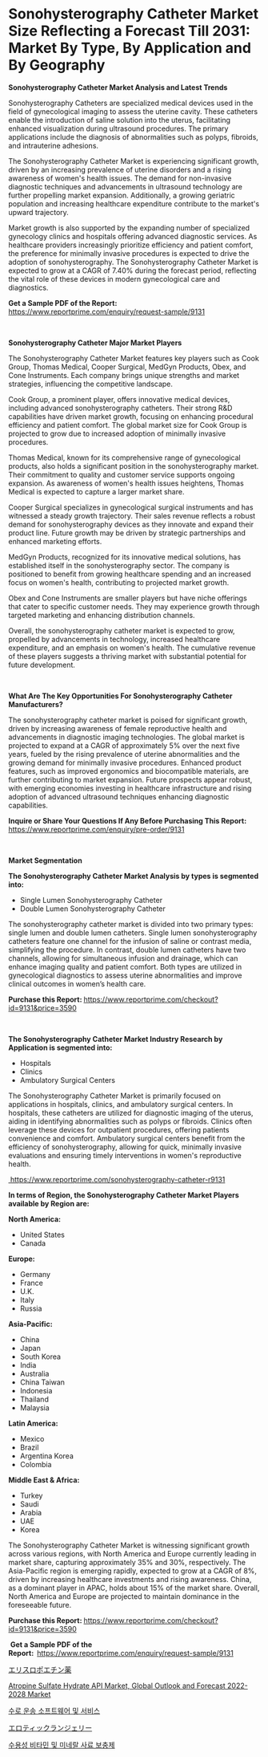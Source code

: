 <p><h1>Sonohysterography Catheter Market Size Reflecting a Forecast Till 2031: Market By Type, By Application and By Geography</h1></p><p><strong>Sonohysterography Catheter Market Analysis and Latest Trends</strong></p>
<p><p>Sonohysterography Catheters are specialized medical devices used in the field of gynecological imaging to assess the uterine cavity. These catheters enable the introduction of saline solution into the uterus, facilitating enhanced visualization during ultrasound procedures. The primary applications include the diagnosis of abnormalities such as polyps, fibroids, and intrauterine adhesions.</p><p>The Sonohysterography Catheter Market is experiencing significant growth, driven by an increasing prevalence of uterine disorders and a rising awareness of women's health issues. The demand for non-invasive diagnostic techniques and advancements in ultrasound technology are further propelling market expansion. Additionally, a growing geriatric population and increasing healthcare expenditure contribute to the market's upward trajectory.</p><p>Market growth is also supported by the expanding number of specialized gynecology clinics and hospitals offering advanced diagnostic services. As healthcare providers increasingly prioritize efficiency and patient comfort, the preference for minimally invasive procedures is expected to drive the adoption of sonohysterography. The Sonohysterography Catheter Market is expected to grow at a CAGR of 7.40% during the forecast period, reflecting the vital role of these devices in modern gynecological care and diagnostics.</p></p>
<p><strong>Get a Sample PDF of the Report:&nbsp;</strong> <a href="https://www.reportprime.com/enquiry/request-sample/9131">https://www.reportprime.com/enquiry/request-sample/9131</a></p>
<p>&nbsp;</p>
<p><strong>Sonohysterography Catheter Major Market Players</strong></p>
<p><p>The Sonohysterography Catheter Market features key players such as Cook Group, Thomas Medical, Cooper Surgical, MedGyn Products, Obex, and Cone Instruments. Each company brings unique strengths and market strategies, influencing the competitive landscape.</p><p>Cook Group, a prominent player, offers innovative medical devices, including advanced sonohysterography catheters. Their strong R&D capabilities have driven market growth, focusing on enhancing procedural efficiency and patient comfort. The global market size for Cook Group is projected to grow due to increased adoption of minimally invasive procedures.</p><p>Thomas Medical, known for its comprehensive range of gynecological products, also holds a significant position in the sonohysterography market. Their commitment to quality and customer service supports ongoing expansion. As awareness of women's health issues heightens, Thomas Medical is expected to capture a larger market share.</p><p>Cooper Surgical specializes in gynecological surgical instruments and has witnessed a steady growth trajectory. Their sales revenue reflects a robust demand for sonohysterography devices as they innovate and expand their product line. Future growth may be driven by strategic partnerships and enhanced marketing efforts.</p><p>MedGyn Products, recognized for its innovative medical solutions, has established itself in the sonohysterography sector. The company is positioned to benefit from growing healthcare spending and an increased focus on women's health, contributing to projected market growth.</p><p>Obex and Cone Instruments are smaller players but have niche offerings that cater to specific customer needs. They may experience growth through targeted marketing and enhancing distribution channels.</p><p>Overall, the sonohysterography catheter market is expected to grow, propelled by advancements in technology, increased healthcare expenditure, and an emphasis on women's health. The cumulative revenue of these players suggests a thriving market with substantial potential for future development.</p></p>
<p>&nbsp;</p>
<p><strong>What Are The Key Opportunities For Sonohysterography Catheter Manufacturers?</strong></p>
<p><p>The sonohysterography catheter market is poised for significant growth, driven by increasing awareness of female reproductive health and advancements in diagnostic imaging technologies. The global market is projected to expand at a CAGR of approximately 5% over the next five years, fueled by the rising prevalence of uterine abnormalities and the growing demand for minimally invasive procedures. Enhanced product features, such as improved ergonomics and biocompatible materials, are further contributing to market expansion. Future prospects appear robust, with emerging economies investing in healthcare infrastructure and rising adoption of advanced ultrasound techniques enhancing diagnostic capabilities.</p></p>
<p><strong>Inquire or Share Your Questions If Any Before Purchasing This Report:</strong> <a href="https://www.reportprime.com/enquiry/pre-order/9131">https://www.reportprime.com/enquiry/pre-order/9131</a></p>
<p>&nbsp;</p>
<p><strong>Market Segmentation</strong></p>
<p><strong>The Sonohysterography Catheter Market Analysis by types is segmented into:</strong></p>
<p><ul><li>Single Lumen Sonohysterography Catheter</li><li>Double Lumen Sonohysterography Catheter</li></ul></p>
<p><p>The sonohysterography catheter market is divided into two primary types: single lumen and double lumen catheters. Single lumen sonohysterography catheters feature one channel for the infusion of saline or contrast media, simplifying the procedure. In contrast, double lumen catheters have two channels, allowing for simultaneous infusion and drainage, which can enhance imaging quality and patient comfort. Both types are utilized in gynecological diagnostics to assess uterine abnormalities and improve clinical outcomes in women’s health care.</p></p>
<p><strong>Purchase this Report:&nbsp;</strong><a href="https://www.reportprime.com/checkout?id=9131&price=3590">https://www.reportprime.com/checkout?id=9131&price=3590</a></p>
<p>&nbsp;</p>
<p><strong>The Sonohysterography Catheter Market Industry Research by Application is segmented into:</strong></p>
<p><ul><li>Hospitals</li><li>Clinics</li><li>Ambulatory Surgical Centers</li></ul></p>
<p><p>The Sonohysterography Catheter Market is primarily focused on applications in hospitals, clinics, and ambulatory surgical centers. In hospitals, these catheters are utilized for diagnostic imaging of the uterus, aiding in identifying abnormalities such as polyps or fibroids. Clinics often leverage these devices for outpatient procedures, offering patients convenience and comfort. Ambulatory surgical centers benefit from the efficiency of sonohysterography, allowing for quick, minimally invasive evaluations and ensuring timely interventions in women's reproductive health.</p></p>
<p><a href="https://www.reportprime.com/sonohysterography-catheter-r9131">&nbsp;https://www.reportprime.com/sonohysterography-catheter-r9131</a></p>
<p><strong>In terms of Region, the Sonohysterography Catheter Market Players available by Region are:</strong></p>
<p>
    <p> <strong> North America: </strong>
        <ul>
            <li>United States</li>
            <li>Canada</li>
        </ul>
        </p> 
    <p> <strong> Europe: </strong>
        <ul>
            <li>Germany</li>
            <li>France</li>
            <li>U.K.</li>
            <li>Italy</li>
            <li>Russia</li>
        </ul>
        </p> 
    <p> <strong> Asia-Pacific: </strong>
        <ul>
            <li>China</li>
            <li>Japan</li>
            <li>South Korea</li>
            <li>India</li>
            <li>Australia</li>
            <li>China Taiwan</li>
            <li>Indonesia</li>
            <li>Thailand</li>
            <li>Malaysia</li>
        </ul>
        </p> 
    <p> <strong> Latin America: </strong>
        <ul>
            <li>Mexico</li>
            <li>Brazil</li>
            <li>Argentina Korea</li>
            <li>Colombia</li>
        </ul>
        </p> 
    <p> <strong> Middle East & Africa: </strong>
        <ul>
            <li>Turkey</li>
            <li>Saudi</li>
            <li>Arabia</li>
            <li>UAE</li>
            <li>Korea</li>
        </ul>
    </p>
    </p>
<p><p>The Sonohysterography Catheter Market is witnessing significant growth across various regions, with North America and Europe currently leading in market share, capturing approximately 35% and 30%, respectively. The Asia-Pacific region is emerging rapidly, expected to grow at a CAGR of 8%, driven by increasing healthcare investments and rising awareness. China, as a dominant player in APAC, holds about 15% of the market share. Overall, North America and Europe are projected to maintain dominance in the foreseeable future.</p></p>
<p><strong>Purchase this Report: </strong><a href="https://www.reportprime.com/checkout?id=9131&price=3590">https://www.reportprime.com/checkout?id=9131&price=3590</a></p>
<p>&nbsp;<strong>Get a Sample PDF of the Report:&nbsp;&nbsp;</strong><a href="https://www.reportprime.com/enquiry/request-sample/9131">https://www.reportprime.com/enquiry/request-sample/9131</a></p>
<p><strong></strong></p>
<p><p><a href="https://medium.com/@ismaelblick2023/erythropoietin-drugs-market-%E3%81%AF-%E3%82%B3%E3%82%B9%E3%83%88%E7%AE%A1%E7%90%86%E3%81%A8%E5%8A%B9%E7%8E%87%E5%90%91%E4%B8%8A%E3%82%92%E5%84%AA%E5%85%88%E3%81%97%E3%81%BE%E3%81%99-%E3%81%95%E3%82%89%E3%81%AB-%E5%A0%B1%E5%91%8A%E6%9B%B8%E3%81%AF%E5%B8%82%E5%A0%B4%E3%81%AE%E9%9C%80%E8%A6%81%E9%9D%A2%E3%81%A8%E4%BE%9B%E7%B5%A6%E9%9D%A2%E3%81%AE%E4%B8%A1%E6%96%B9%E3%82%92%E3%82%AB%E3%83%90%E3%83%BC%E3%81%97%E3%81%A6%E3%81%84%E3%81%BE%E3%81%99-erythropoietin-941b0091e5bb">エリスロポエチン薬</a></p><p><a href="https://medium.com/@jewelmohr42/the-atropine-sulfate-hydrate-api-market-global-outlook-and-forecast-2022-2028-market-prioritizes-6256f455e997">Atropine Sulfate Hydrate API Market, Global Outlook and Forecast 2022-2028 Market</a></p><p><a href="https://medium.com/@nazminrahman651/waterway-transportation-software-and-services-market-%EC%9D%98-%EA%B8%80%EB%A1%9C%EB%B2%8C-%EC%8B%9C%EC%9E%A5-%EA%B0%9C%EC%9A%94%EB%8A%94-%EC%A0%84-%EC%84%B8%EA%B3%84-%EB%B0%8F-%EC%A3%BC%EC%9A%94-%EC%8B%9C%EC%9E%A5%EC%9D%98-%EC%82%B0%EC%97%85%EC%97%90-%EC%98%81%ED%96%A5%EC%9D%84-%EB%AF%B8%EC%B9%98%EB%8A%94-%EC%A3%BC%EC%9A%94-3b46b0f0383b">수로 운송 소프트웨어 및 서비스</a></p><p><a href="https://medium.com/@ismaelblick2023/erotic-lingerie-market-%E3%81%AE%E3%82%B0%E3%83%AD%E3%83%BC%E3%83%90%E3%83%AB%E5%B8%82%E5%A0%B4%E6%A6%82%E8%A6%81%E3%81%AF-%E4%B8%96%E7%95%8C%E3%81%8A%E3%82%88%E3%81%B3%E4%B8%BB%E8%A6%81%E5%B8%82%E5%A0%B4%E3%81%AB%E3%81%8A%E3%81%91%E3%82%8B%E6%A5%AD%E7%95%8C%E3%81%AB%E5%BD%B1%E9%9F%BF%E3%82%92%E4%B8%8E%E3%81%88%E3%82%8B%E4%B8%BB%E8%A6%81%E3%81%AA%E3%83%88%E3%83%AC%E3%83%B3%E3%83%89%E3%81%AB%E3%81%A4%E3%81%84%E3%81%A6-%E7%8B%AC%E8%87%AA%E3%81%AE%E8%A6%96%E7%82%B9%E3%82%92%E6%8F%90%E4%BE%9B%E3%81%97%E3%81%BE%E3%81%99-a9d166ab55dc">エロティックランジェリー</a></p><p><a href="https://medium.com/@nazminrahman651/%EC%A0%84%EB%9E%B5-%EB%A1%9C%EB%93%9C%EB%A7%B5-%EA%B8%80%EB%A1%9C%EB%B2%8C-%EC%88%98%EC%9A%A9%EC%84%B1-%EB%B9%84%ED%83%80%EB%AF%BC-%EB%B0%8F-%EB%AF%B8%EB%84%A4%EB%9E%84-%EC%82%AC%EB%A3%8C-%EB%B3%B4%EC%B6%A9%EC%A0%9C-%EC%8B%9C%EC%9E%A5-%ED%86%B5%EC%B0%B0%EB%A0%A5-%EB%B0%8F-%EA%B8%B0%ED%9A%8C-2024-2031-b07753c88e05">수용성 비타민 및 미네랄 사료 보충제</a></p></p>